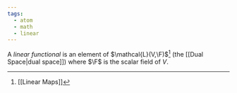 ```yaml
---
tags:
  - atom
  - math
  - linear
---
```

A *linear functional* is an element of $\mathcal{L}(V,\F)$[^1] (the [[Dual Space|dual space]]) where $\F$ is the scalar field of $V$.

[^1]: [[Linear Maps]]
